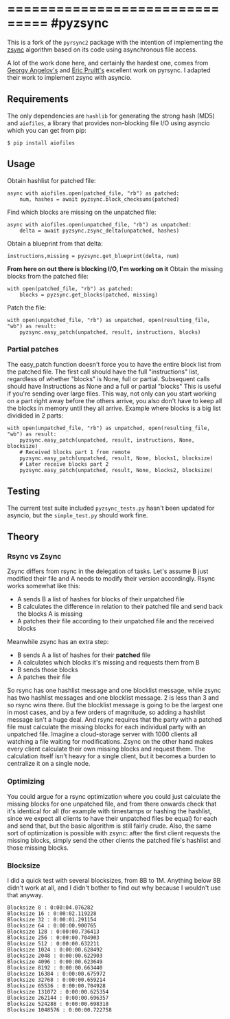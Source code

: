 ===============================
#pyzsync
===============================
This is a fork of the `pyrsync2` package with the intention of implementing the [zsync](http://zsync.moria.org.uk/) algorithm based on its code using asynchronous file access.

A lot of the work done here, and certainly the hardest one, comes from [Georgy Angelov's](https://github.com/georgyangelov/pyrsync) and [Eric Pruitt's](http://code.activestate.com/recipes/577518-rsync-algorithm/) excellent work on pyrsync. I adapted their work to implement zsync with asyncio.
## Requirements
The only dependencies are `hashlib` for generating the strong hash (MD5) and `aiofiles`, a library that provides non-blocking file I/O using asyncio which you can get from pip:
```
$ pip install aiofiles
```

## Usage
Obtain hashlist for patched file:
```
async with aiofiles.open(patched_file, "rb") as patched:
	num, hashes = await pyzsync.block_checksums(patched)
```
Find which blocks are missing on the unpatched file:
```
async with aiofiles.open(unpatched_file, "rb") as unpatched:
	delta = await pyzsync.zsync_delta(unpatched, hashes)
```
Obtain a blueprint from that delta:
```
instructions,missing = pyzsync.get_blueprint(delta, num)
```
**From here on out there is blocking I/O, I'm working on it**
Obtain the missing blocks from the patched file:
```
with open(patched_file, "rb") as patched:
	blocks = pyzsync.get_blocks(patched, missing)
```
Patch the file:
```
with open(unpatched_file, "rb") as unpatched, open(resulting_file, "wb") as result:
    pyzsync.easy_patch(unpatched, result, instructions, blocks)
```

### Partial patches
The easy_patch function doesn't force you to have the entire block list from the patched file.
The first call should have the full "instructions" list, regardless of whether "blocks" is None, full or partial.
Subsequent calls should have Instructions as None and a full or partial "blocks"
This is useful if you're sending over large files. This way, not only can you start working on a part right away
before the others arrive, you also don't have to keep all the blocks in memory until they all arrive.
Example where blocks is a big list dividided in 2 parts:
```
with open(unpatched_file, "rb") as unpatched, open(resulting_file, "wb") as result:
    pyzsync.easy_patch(unpatched, result, instructions, None, blocksize)
    # Received blocks part 1 from remote
    pyzsync.easy_patch(unpatched, result, None, blocks1, blocksize)
    # Later receive blocks part 2
    pyzsync.easy_patch(unpatched, result, None, blocks2, blocksize)
```

## Testing
The current test suite included `pyzsync_tests.py` hasn't been updated for asyncio, but the `simple_test.py` should work fine.

## Theory
### Rsync vs Zsync
Zsync differs from rsync in the delegation of tasks. Let's assume B just modified their file and A needs to modify their version accordingly. Rsync works somewhat like this:

* A sends B a list of hashes for blocks of their unpatched file
* B calculates the difference in relation to their patched file and send back the blocks A is missing
* A patches their file according to their unpatched file and the received blocks

Meanwhile zsync has an extra step:

* B sends A a list of hashes for their **patched** file
* A calculates which blocks it's missing and requests them from B
* B sends those blocks
* A patches their file

So rsync has one hashlist message and one blocklist message, while zsync has two hashlist messages and one blocklist message. 2 is less than 3 and so rsync wins there. But the blocklist message is going to be the largest one in most cases, and by a few orders of magnitude, so adding a hashlist message isn't a huge deal. And rsync requires that the party with a patched file must calculate the missing blocks for each individual party with an unpatched file. Imagine a cloud-storage server with 1000 clients all watching a file waiting for modifications. Zsync on the other hand makes every client calculate their own missing blocks and request them. The calculation itself isn't heavy for a single client, but it becomes a burden to centralize it on a single node.

### Optimizing

You could argue for a rsync optimization where you could just calculate the missing blocks for one unpatched file, and from there onwards check that it's identical for all (for example with timestamps or hashing the hashlist, since we expect all clients to have their unpatched files be equal) for each and send that, but the basic algorithm is still fairly crude. Also, the same sort of optimization is possible with zsync: after the first client requests the missing blocks, simply send the other clients the patched file's hashlist and those missing blocks.

### Blocksize

I did a quick test with several blocksizes, from 8B to 1M.
Anything below 8B didn't work at all, and I didn't bother to find out why because I wouldn't use that anyway.
```
Blocksize 8 : 0:00:04.076282
Blocksize 16 : 0:00:02.119228
Blocksize 32 : 0:00:01.291154
Blocksize 64 : 0:00:00.900765
Blocksize 128 : 0:00:00.736413
Blocksize 256 : 0:00:00.704903
Blocksize 512 : 0:00:00.632211
Blocksize 1024 : 0:00:00.628492
Blocksize 2048 : 0:00:00.622903
Blocksize 4096 : 0:00:00.623649
Blocksize 8192 : 0:00:00.663440
Blocksize 16384 : 0:00:00.675972
Blocksize 32768 : 0:00:00.659214
Blocksize 65536 : 0:00:00.704928
Blocksize 131072 : 0:00:00.625354
Blocksize 262144 : 0:00:00.696357
Blocksize 524288 : 0:00:00.698318
Blocksize 1048576 : 0:00:00.722758
```
